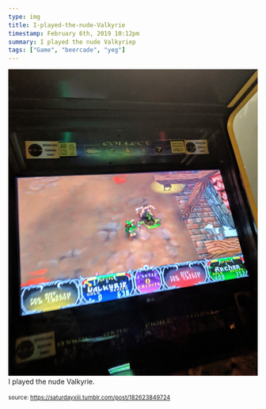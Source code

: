 ```yaml
---
type: img
title: I-played-the-nude-Valkyrie
timestamp: February 6th, 2019 10:12pm
summary: I played the nude Valkyriep 
tags: ["Game", "beercade", "yeg"]
---
```

<img src="../media/182623849724.jpg"/>
                                                                                          <div class="caption">
I played the nude Valkyrie.
 
                                    
                
                
                
                
                                
<small>source: https://saturdayxiii.tumblr.com/post/182623849724</small>